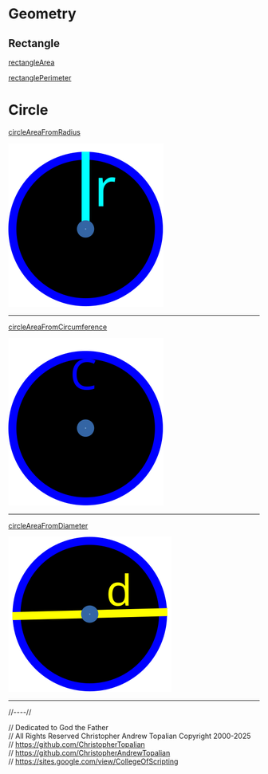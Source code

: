 # Geometry

## Rectangle

[rectangleArea](rectangle/rectangleArea.js)  

[rectanglePerimeter](rectangle/rectanglePerimeter.js)  

# Circle

[circleAreaFromRadius](circle/circleAreaFromRadius.js)  

![radius](circle/textures/radius.svg)  

---

[circleAreaFromCircumference](circle/circleAreaFromCircumference.js)  

![circumference](circle/textures/circumference.svg)  

---

[circleAreaFromDiameter](circle/circleAreaFromDiameter.js)  

![diameter](circle/textures/diameter.svg)  

---

//----//

// Dedicated to God the Father  
// All Rights Reserved Christopher Andrew Topalian Copyright 2000-2025  
// https://github.com/ChristopherTopalian  
// https://github.com/ChristopherAndrewTopalian  
// https://sites.google.com/view/CollegeOfScripting

